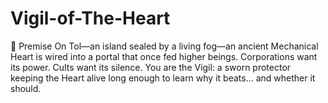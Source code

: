 # Vigil-of-The-Heart
🔮 Premise On Tol—an island sealed by a living fog—an ancient Mechanical Heart is wired into a portal that once fed higher beings. Corporations want its power. Cults want its silence. You are the Vigil: a sworn protector keeping the Heart alive long enough to learn why it beats… and whether it should.
